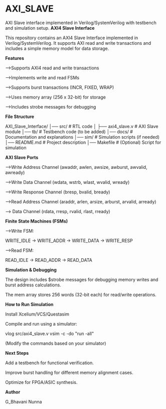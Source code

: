 # AXI_SLAVE
AXI Slave interface implemented in Verilog/SystemVerilog with testbench and simulation setup.
**AXI4 Slave Interface**

This repository contains an AXI4 Slave Interface implemented in Verilog/SystemVerilog. It supports AXI read and write transactions and includes a simple memory model for data storage.

**Features**

-->Supports AXI4 read and write transactions

-->Implements write and read FSMs

-->Supports burst transactions (INCR, FIXED, WRAP)

-->Uses memory array (256 x 32-bit) for storage

-->Includes strobe messages for debugging

**File Structure**

AXI_Slave_Interface/
│── src/              # RTL code
│   ├── axi4_slave.v   # AXI Slave module
│── tb/               # Testbench code (to be added)
│── docs/             # Documentation and explanations
│── sim/              # Simulation scripts (if needed)
│── README.md         # Project description
│── Makefile          # (Optional) Script for simulation

**AXI Slave Ports**

-->Write Address Channel (awaddr, awlen, awsize, awburst, awvalid, awready)

-->Write Data Channel (wdata, wstrb, wlast, wvalid, wready)

-->Write Response Channel (bresp, bvalid, bready)

-->Read Address Channel (araddr, arlen, arsize, arburst, arvalid, arready)

--> Data Channel (rdata, rresp, rvalid, rlast, rready)

**Finite State Machines (FSMs)**

-->Write FSM:

WRITE_IDLE → WRITE_ADDR → WRITE_DATA → WRITE_RESP

-->Read FSM:

READ_IDLE → READ_ADDR → READ_DATA

**Simulation & Debugging**

The design includes $strobe messages for debugging memory writes and burst address calculations.

The mem array stores 256 words (32-bit each) for read/write operations.

**How to Run Simulation**

Install Xcelium/VCS/Questasim

Compile and run using a simulator:

vlog src/axi4_slave.v
vsim -c -do "run -all"

(Modify the commands based on your simulator)

**Next Steps**

Add a testbench for functional verification.

Improve burst handling for different memory alignment cases.

Optimize for FPGA/ASIC synthesis.

**Author**

G_Bhavani Nunna

